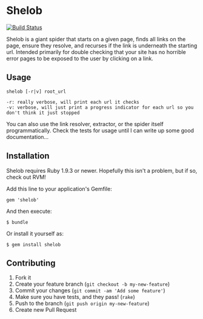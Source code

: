 # Shelob

[![Build Status](https://travis-ci.org/bmnick/shelob.png)](https://travis-ci.org/bmnick/shelob)

Shelob is a giant spider that starts on a given page, finds all links on the page, ensure they resolve, and recurses if the link is underneath the starting url. Intended primarily for double checking that your site has no horrible error pages to be exposed to the user by clicking on a link. 

## Usage

    shelob [-r|v] root_url

    -r: really verbose, will print each url it checks
    -v: verbose, will just print a progress indicator for each url so you don't think it just stopped

You can also use the link resolver, extractor, or the spider itself programmatically. Check the tests for usage until I can write up some good documentation...

## Installation

Shelob requires Ruby 1.9.3 or newer. Hopefully this isn't a problem, but if so, check out RVM!

Add this line to your application's Gemfile:

    gem 'shelob'

And then execute:

    $ bundle

Or install it yourself as:

    $ gem install shelob

## Contributing

1. Fork it
2. Create your feature branch (`git checkout -b my-new-feature`)
3. Commit your changes (`git commit -am 'Add some feature'`)
4. Make sure you have tests, and they pass! (`rake`)
4. Push to the branch (`git push origin my-new-feature`)
5. Create new Pull Request

